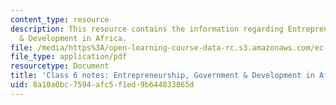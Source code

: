 ```yaml
---
content_type: resource
description: This resource contains the information regarding Entrepreneurship, Government
  & Development in Africa.
file: /media/https%3A/open-learning-course-data-rc.s3.amazonaws.com/ec-701j-d-lab-i-development-fall-2009/8a10a0bc7594afc5f1ed9b644833865d_MITEC_701JF09_lec06_notes.pdf
file_type: application/pdf
resourcetype: Document
title: 'Class 6 notes: Entrepreneurship, Government & Development in Africa'
uid: 8a10a0bc-7594-afc5-f1ed-9b644833865d
---
```

